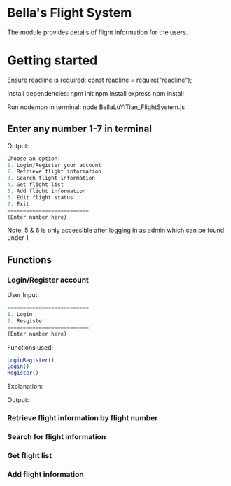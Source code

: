 # Bella's Flight System
The module provides details of flight information for the users.

# Getting started
Ensure readline is required:
const readline = require("readline");

Install dependencies:
npm init
npm install express
npm install

Run nodemon in terminal:
node BellaLuYiTian_FlightSystem.js

## Enter any number 1-7 in terminal
Output:

```js
Choose an option:
1. Login/Register your account
2. Retrieve flight information
3. Search flight information
4. Get flight list
5. Add flight information
6. Edit flight status
7. Exit
==========================
(Enter number here)
```

Note: 5 & 6 is only accessible after logging in as admin which can be found under 1

## Functions
### Login/Register account
User Input:
```js
==========================
1. Login
2. Resgister
==========================
(Enter number here)
```
Functions used:
```js
LoginRegister()
Login()
Register()
```
Explanation:

Output:

### Retrieve flight information by flight number

### Search for flight information

### Get flight list

### Add flight information